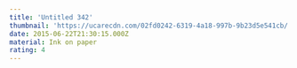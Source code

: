 ```yaml
---
title: 'Untitled 342'
thumbnail: 'https://ucarecdn.com/02fd0242-6319-4a18-997b-9b23d5e541cb/'
date: 2015-06-22T21:30:15.000Z
material: Ink on paper
rating: 4
---
```

